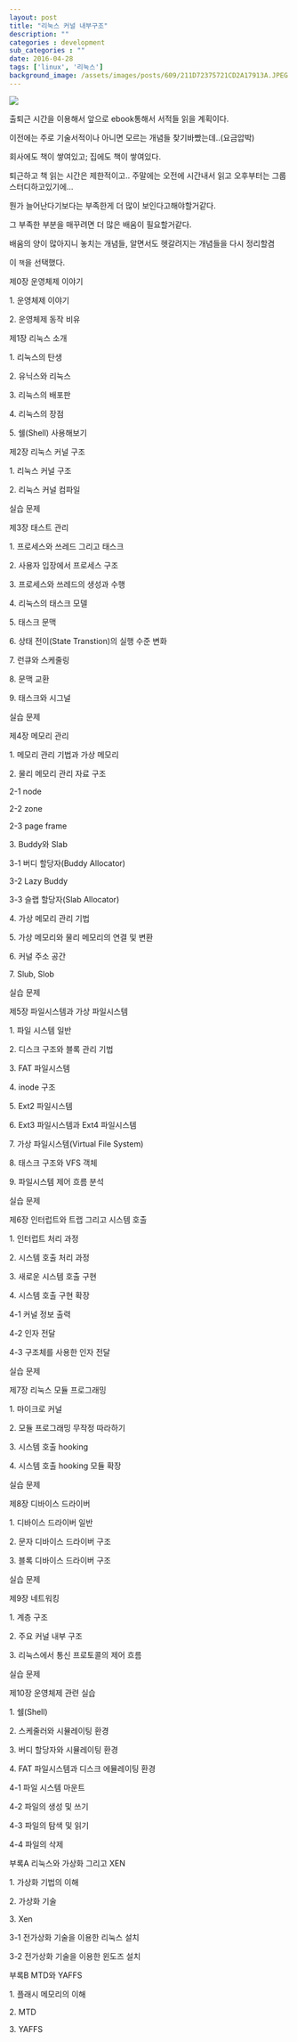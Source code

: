 ```yaml
---
layout: post
title: "리눅스 커널 내부구조"
description: ""
categories : development
sub_categories : ""
date: 2016-04-28
tags: ['linux', '리눅스']
background_image: /assets/images/posts/609/211D72375721CD2A17913A.JPEG
---
```


  

![](/assets/images/posts/609/211D72375721CD2A17913A.JPEG)


  

출퇴근 시간을 이용해서 앞으로 ebook통해서 서적들 읽을 계획이다.

이전에는 주로 기술서적이나 아니면 모르는 개념들 찾기바빴는데..(요금압박)

  

회사에도 책이 쌓여있고; 집에도 책이 쌓여있다.

퇴근하고 책 읽는 시간은 제한적이고.. 주말에는 오전에 시간내서 읽고 오후부터는 그룹 스터디하고있기에...

뭔가 늘어난다기보다는 부족한게 더 많이 보인다고해야할거같다.

그 부족한 부분을 매꾸려면 더 많은 배움이 필요할거같다.

  

배움의 양이 많아지니 놓치는 개념들, 알면서도 헷갈려지는 개념들을 다시 정리할겸

이 `책`을 선택했다.

  

제0장 운영체제 이야기

1\. 운영체제 이야기

2\. 운영체제 동작 비유

  

제1장 리눅스 소개

1\. 리눅스의 탄생

2\. 유닉스와 리눅스

3\. 리눅스의 배포판

4\. 리눅스의 장점

5\. 쉘(Shell) 사용해보기

  

제2장 리눅스 커널 구조

1\. 리눅스 커널 구조

2\. 리눅스 커널 컴파일

실습 문제

  

제3장 태스트 관리

1\. 프로세스와 쓰레드 그리고 태스크

2\. 사용자 입장에서 프로세스 구조

3\. 프로세스와 쓰레드의 생성과 수행

4\. 리눅스의 태스크 모델

5\. 태스크 문맥

6\. 상태 전이(State Transtion)의 실행 수준 변화

7\. 런큐와 스케줄링

8\. 문맥 교환

9\. 태스크와 시그널

실습 문제

  

제4장 메모리 관리

1\. 메모리 관리 기법과 가상 메모리

2\. 물리 메모리 관리 자료 구조

2-1 node

2-2 zone

2-3 page frame

3\. Buddy와 Slab

3-1 버디 할당자(Buddy Allocator)

3-2 Lazy Buddy

3-3 슬랩 할당자(Slab Allocator)

4\. 가상 메모리 관리 기법

5\. 가상 메모리와 물리 메모리의 연결 및 변환

6\. 커널 주소 공간

7\. Slub, Slob

실습 문제

  

제5장 파일시스템과 가상 파일시스템

1\. 파일 시스템 일반

2\. 디스크 구조와 블록 관리 기법

3\. FAT 파일시스템

4\. inode 구조

5\. Ext2 파일시스템

6\. Ext3 파일시스템과 Ext4 파일시스템

7\. 가상 파일시스템(Virtual File System)

8\. 태스크 구조와 VFS 객체

9\. 파일시스템 제어 흐름 분석

실습 문제

  

제6장 인터럽트와 트랩 그리고 시스템 호출

1\. 인터럽트 처리 과정

2\. 시스템 호출 처리 과정

3\. 새로운 시스템 호출 구현

4\. 시스템 호출 구현 확장

4-1 커널 정보 출력

4-2 인자 전달

4-3 구조체를 사용한 인자 전달

실습 문제

  

제7장 리눅스 모듈 프로그래밍

1\. 마이크로 커널

2\. 모듈 프로그래밍 무작정 따라하기

3\. 시스템 호출 hooking

4\. 시스템 호출 hooking 모듈 확장

실습 문제

  

제8장 디바이스 드라이버

1\. 디바이스 드라이버 일반

2\. 문자 디바이스 드라이버 구조

3\. 블록 디바이스 드라이버 구조

실습 문제

  

제9장 네트워킹

1\. 계층 구조

2\. 주요 커널 내부 구조

3\. 리눅스에서 통신 프로토콜의 제어 흐름

실습 문제

  

제10장 운영체제 관련 실습

1\. 쉘(Shell)

2\. 스케줄러와 시뮬레이팅 환경

3\. 버디 할당자와 시뮬레이팅 환경

4\. FAT 파일시스템과 디스크 에뮬레이팅 환경

4-1 파일 시스템 마운트

4-2 파일의 생성 및 쓰기

4-3 파일의 탐색 및 읽기

4-4 파일의 삭제

  

부록A 리눅스와 가상화 그리고 XEN

1\. 가상화 기법의 이해

2\. 가상화 기술

3\. Xen

3-1 전가상화 기술을 이용한 리눅스 설치

3-2 전가상화 기술을 이용한 윈도즈 설치

  

부록B MTD와 YAFFS

1\. 플래시 메모리의 이해

2\. MTD

3\. YAFFS

  

  

